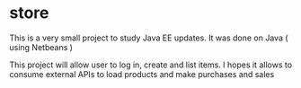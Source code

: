 # store

<p>This is a very small project to study Java EE updates. It was done on Java ( using Netbeans )</p>
<p>This project will allow user to log in, create and list items. I hopes it allows to 
consume external APIs to load products and make purchases and sales</p>

